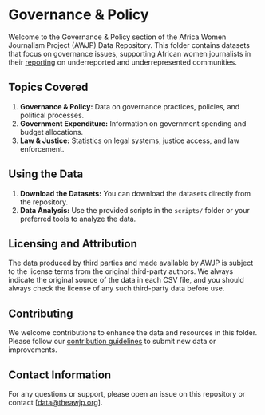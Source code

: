 # Governance & Policy

Welcome to the Governance & Policy section of the Africa Women Journalism Project (AWJP) Data Repository. This folder contains datasets that focus on governance issues, supporting African women journalists in their [reporting](https://theawjp.org/stories/) on underreported and underrepresented communities.

## Topics Covered

1. **Governance & Policy:** Data on governance practices, policies, and political processes.
2. **Government Expenditure:** Information on government spending and budget allocations.
3. **Law & Justice:** Statistics on legal systems, justice access, and law enforcement.


## Using the Data

1. **Download the Datasets:** You can download the datasets directly from the repository.
2. **Data Analysis:** Use the provided scripts in the `scripts/` folder or your preferred tools to analyze the data.

## Licensing and Attribution
The data produced by third parties and made available by AWJP is subject to the license terms from the original third-party authors. We always indicate the original source of the data in each CSV file, and you should always check the license of any such third-party data before use.

## Contributing
We welcome contributions to enhance the data and resources in this folder. Please follow our [contribution guidelines](https://github.com/AWJP/AWJP-data/blob/main/CONTRIBUTING.md) to submit new data or improvements.

## Contact Information
For any questions or support, please open an issue on this repository or contact [data@theawjp.org].
